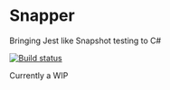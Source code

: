 # Snapper
Bringing Jest like Snapshot testing to C#

[![Build status](https://ci.appveyor.com/api/projects/status/85loj4pnk1msawxp/branch/master?svg=true)](https://ci.appveyor.com/project/theramis/snapper/branch/master)


Currently a WIP